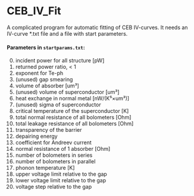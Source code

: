 # CEB_IV_Fit
A complicated program for automatic fitting of CEB IV-curves.
It needs an IV-curve *.txt file and a file with start parameters.

#### Parameters in `startparams.txt`:
0. incident power for all structure [pW]
1. returned power ratio, < 1
2. exponent for Te-ph
3. (unused) gap smearing
4. volume of absorber [um³]
5. (unused) volume of superconductor [um³]
6. heat exchange in normal metal [nW/(K⁵×um³)]
7. (unused) sigma of superconductor
8. critical temperature of the superconductor [K]
9. total normal resistance of all bolometers [Ohm]
10. total leakage resistance of all bolometers [Ohm]
11. transparency of the barrier
12. depairing energy
13. coefficient for Andreev current
14. normal resistance of 1 absorber [Ohm]
15. number of bolometers in series
16. number of bolometers in parallel
17. phonon temperature [K]
18. upper voltage limit relative to the gap
19. lower voltage limit relative to the gap
20. voltage step relative to the gap
